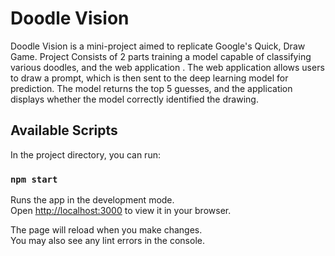 # Doodle Vision
Doodle Vision is a mini-project aimed to replicate Google's Quick, Draw Game. Project Consists of 2 parts training a model capable of classifying various doodles, and the web application . The web application allows users to draw a prompt, which is then sent to the deep learning model for prediction. The model returns the top 5 guesses, and the application displays whether the model correctly identified the drawing. 

## Available Scripts

In the project directory, you can run:

### `npm start`

Runs the app in the development mode.\
Open [http://localhost:3000](http://localhost:3000) to view it in your browser.

The page will reload when you make changes.\
You may also see any lint errors in the console.
